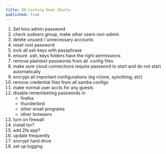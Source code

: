 ```yaml
---
title: 99-Locking Down Ubuntu
published: true
---
```


1. Set bios admin password
1. check sudoers group, make other users non-admin
1. delete unused / unnecessary accounts
1. reset root password
1. lock all ssh keys with passphrase
1. ensure .ssh, keys folders have the right permissions
1. remove plaintext passwords from all .config files
1. make sure cloud connections require password to start and do not start automatically
1. encrypt all important configurations (eg rclone, syncthing, etc)
1. remove credential files from all samba configs
1. make normal user accts for any guests
1. disable remembering passwords in
    * firefox
    * thunderbird
    * other email programs
    * other browsers
1. turn on firewall
1. install tor?
1. add 2fa app?
1. update frequently
1. encrypt hard drive
1. set up logging
